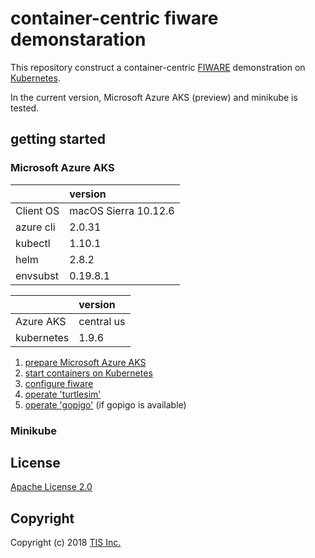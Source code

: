 # container-centric fiware demonstaration

This repository construct a container-centric [FIWARE](http://www.fiware.org/) demonstration on [Kubernetes](https://kubernetes.io/).

In the current version, Microsoft Azure AKS (preview) and minikube is tested.

## getting started

### Microsoft Azure AKS

||version|
|:--|:--|
|Client OS|macOS Sierra 10.12.6|
|azure cli|2.0.31|
|kubectl|1.10.1|
|helm|2.8.2|
|envsubst|0.19.8.1|

||version|
|:--|:--|
|Azure AKS|central us|
|kubernetes|1.9.6|


1. [prepare Microsoft Azure AKS](/docs/azure_aks/1_prepare_aks.md)
1. [start containers on Kubernetes](/docs/azure_aks/2_start_containers.md)
1. [configure fiware](/docs/azure_aks/3_configure_fiware.md)
1. [operate 'turtlesim'](/docs/azure_aks/4_operate_turtlesim.md)
1. [operate 'gopigo'](/docs/azure_aks/5_operate_gopigo.md) (if gopigo is available)

### Minikube


## License

[Apache License 2.0](/LICENSE)

## Copyright
Copyright (c) 2018 [TIS Inc.](https://www.tis.co.jp/)
